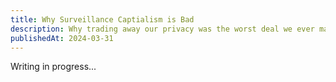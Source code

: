 ```yaml
---
title: Why Surveillance Captialism is Bad
description: Why trading away our privacy was the worst deal we ever made...
publishedAt: 2024-03-31
---
```


Writing in progress...

